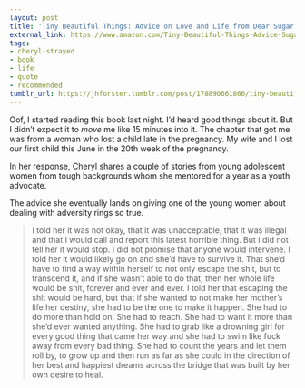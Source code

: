 ```yaml
---
layout: post
title: 'Tiny Beautiful Things: Advice on Love and Life from Dear Sugar'
external_link: https://www.amazon.com/Tiny-Beautiful-Things-Advice-Sugar/dp/0307949338
tags:
- cheryl-strayed
- book
- life
- quote
- recommended
tumblr_url: https://jhforster.tumblr.com/post/178890661866/tiny-beautiful-things-advice-on-love-and-life
---
```

Oof, I started reading this book last night. I’d heard good things about it. But I didn’t expect it to _move_ me like 15 minutes into it. The chapter that got me was from a woman who lost a child late in the pregnancy. My wife and I lost our first child this June in the 20th week of the pregnancy.

In her response, Cheryl shares a couple of stories from young adolescent women from tough backgrounds whom she mentored for a year as a youth advocate.

The advice she eventually lands on giving one of the young women about dealing with adversity rings so true.

> I told her it was not okay, that it was unacceptable, that it was illegal and that I would call and report this latest horrible thing. But I did not tell her it would stop. I did not promise that anyone would intervene. I told her it would likely go on and she’d have to survive it. That she’d have to find a way within herself to not only escape the shit, but to transcend it, and if she wasn’t able to do that, then her whole life would be shit, forever and ever and ever. I told her that escaping the shit would be hard, but that if she wanted to not make her mother’s life her destiny, she had to be the one to make it happen. She had to do more than hold on. She had to reach. She had to want it more than she’d ever wanted anything. She had to grab like a drowning girl for every good thing that came her way and she had to swim like fuck away from every bad thing. She had to count the years and let them roll by, to grow up and then run as far as she could in the direction of her best and happiest dreams across the bridge that was built by her own desire to heal.
